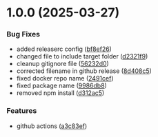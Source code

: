 # 1.0.0 (2025-03-27)


### Bug Fixes

* added releaserc config ([bf8ef26](https://github.com/deepthought42/visualDesignAudit/commit/bf8ef262c197e948fa6c5a288991c719b0f7f78e))
* changed file to include target folder ([d2321f9](https://github.com/deepthought42/visualDesignAudit/commit/d2321f9c7763476d7a01edf7680d7a13d5d24e39))
* cleanup gitignore file ([56232d0](https://github.com/deepthought42/visualDesignAudit/commit/56232d03827b8ffe1b2288ec943ac5f6ec38781c))
* corrected filename in github release ([8d408c5](https://github.com/deepthought42/visualDesignAudit/commit/8d408c5200720b4a699c2e04a931d53d0ca3ade1))
* fixed docker repo name ([2491cef](https://github.com/deepthought42/visualDesignAudit/commit/2491cef0426e48cf19f61a32f85b0bfba44b53c0))
* fixed package name ([9986db8](https://github.com/deepthought42/visualDesignAudit/commit/9986db802b56c09097a707b16d1b70b472e924d9))
* removed npm install ([d312ac5](https://github.com/deepthought42/visualDesignAudit/commit/d312ac5e548936196ed0b11258a7811d23cd6d5f))


### Features

* github actions ([a3c83ef](https://github.com/deepthought42/visualDesignAudit/commit/a3c83ef1554a7959901d2ec141d9fa60de3be611))
